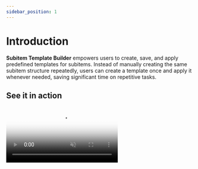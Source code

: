 ```yaml
---
sidebar_position: 1
---
```


# Introduction

**Subitem Template Builder** empowers users to create, save, and apply predefined templates for subitems. Instead of manually creating the same subitem structure repeatedly, users can create a template once and apply it whenever needed, saving significant time on repetitive tasks.

## See it in action

<div style={{textAlign: 'center', marginBottom: '2rem'}}>
  <video
    src="/videos/Demo_ApplyingTemplate_720.mov"
    controls
    muted
    playsInline
    poster="/img/HomePageScreenshot_1.png"
    style={{maxWidth: '100%', height: 'auto', borderRadius: '8px', boxShadow: '0 4px 12px rgba(0,0,0,0.1)'}}
  />
  <p style={{fontSize: '0.9rem', color: '#666'}}>If the video doesn't load, you can <a href="/videos/Demo_ApplyingTemplate_720.mov">download it here</a>.</p>
</div>
